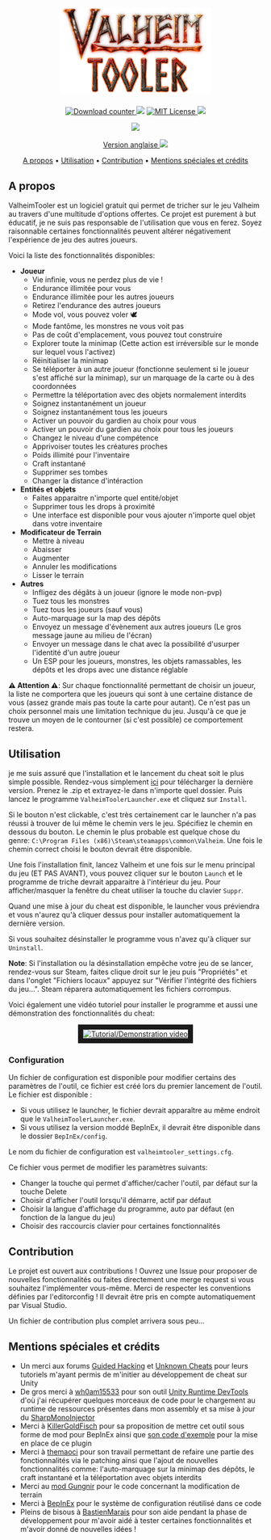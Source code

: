 <h1 align="center">
  <br>
  <img src="./docs/images/valheimtooler_logo.png" alt="Valheim Tooler" width="300">
</h1>

<p align="center">
  <a href="https://github.com/Astropilot/ValheimTooler/releases">
    <img src="https://img.shields.io/github/downloads/Astropilot/ValheimTooler/total"
         alt="Download counter">
  </a>
  <img src="https://img.shields.io/github/v/tag/Astropilot/ValheimTooler">
  <a href="https://github.com/Astropilot/ValheimTooler/blob/master/LICENSE">
    <img src="https://img.shields.io/github/license/Astropilot/ValheimTooler"
         alt="MIT License">
  </a>
  <img src="https://img.shields.io/badge/Made%20with-%E2%9D%A4%EF%B8%8F-red.svg">
</p>
<p align="center">
  <a href="https://discord.gg/y2wbG5uQ7y">
    <img src="https://discord.com/assets/f8389ca1a741a115313bede9ac02e2c0.svg" height="60">
  </a>
</p>

<p align="center">
    <a href="./README.md">Version anglaise <img src="https://cdn.countryflags.com/thumbs/united-kingdom/flag-800.png" height="16"></a>
</p>

<p align="center">
  <a href="#a-propos">A propos</a> •
  <a href="#utilisation">Utilisation</a> •
  <a href="#contribution">Contribution</a> •
  <a href="#mentions-spéciales-et-crédits">Mentions spéciales et crédits</a>
</p>

## A propos

ValheimTooler est un logiciel gratuit qui permet de tricher sur le jeu Valheim au travers d'une multitude d'options offertes. Ce projet est purement à but éducatif, je ne suis pas responsable de l'utilisation que vous en ferez. Soyez raisonnable certaines fonctionnalités peuvent altérer négativement l'expérience de jeu des autres joueurs.


Voici la liste des fonctionnalités disponibles:

* **Joueur**
  * Vie infinie, vous ne perdez plus de vie !
  * Endurance illimitée pour vous
  * Endurance illimitée pour les autres joueurs
  * Retirez l'endurance des autres joueurs
  * Mode vol, vous pouvez voler 🕊️
  * Mode fantôme, les monstres ne vous voit pas
  * Pas de coût d'emplacement, vous pouvez tout construire
  * Explorer toute la minimap (Cette action est irréversible sur le monde sur lequel vous l'activez)
  * Réinitialiser la minimap
  * Se téléporter à un autre joueur (fonctionne seulement si le joueur s'est affiché sur la minimap), sur un marquage de la carte ou à des coordonnées
  * Permettre la téléportation avec des objets normalement interdits
  * Soignez instantanément un joueur
  * Soignez instantanément tous les joueurs
  * Activer un pouvoir du gardien au choix pour vous
  * Activer un pouvoir du gardien au choix pour tous les joueurs
  * Changez le niveau d'une compétence
  * Apprivoiser toutes les créatures proches
  * Poids illimité pour l'inventaire
  * Craft instantané
  * Supprimer ses tombes
  * Changer la distance d'intéraction
* **Entités et objets**
  * Faites apparaitre n'importe quel entité/objet
  * Supprimer tous les drops à proximité
  * Une interface est disponible pour vous ajouter n'importe quel objet dans votre inventaire
* **Modificateur de Terrain**
  * Mettre à niveau
  * Abaisser
  * Augmenter
  * Annuler les modifications
  * Lisser le terrain
* **Autres**
  * Infligez des dégâts à un joueur (ignore le mode non-pvp)
  * Tuez tous les monstres
  * Tuez tous les joueurs (sauf vous)
  * Auto-marquage sur la map des dépôts
  * Envoyez un message d'évènement aux autres joueurs (Le gros message jaune au milieu de l'écran)
  * Envoyer un message dans le chat avec la possibilité d'usurper l'identité d'un autre joueur
  * Un ESP pour les joueurs, monstres, les objets ramassables, les dépôts et les drops avec une distance réglable

**⚠️ Attention ⚠️**: Sur chaque fonctionnalité permettant de choisir un joueur, la liste ne comportera que les joueurs qui sont à une certaine distance de vous (assez grande mais pas toute la carte pour autant). Ce n'est pas un choix personnel mais une limitation technique du jeu. Jusqu'à ce que je trouve un moyen de le contourner (si c'est possible) ce comportement restera.

## Utilisation

je me suis assuré que l'installation et le lancement du cheat soit le plus simple possible. Rendez-vous simplement [ici](https://github.com/Astropilot/ValheimTooler/releases) pour télécharger la dernière version. Prenez le .zip et extrayez-le dans n'importe quel dossier. Puis lancez le programme `ValheimToolerLauncher.exe` et cliquez sur `Install`.

Si le bouton n'est clickable, c'est très certainement car le launcher n'a pas réussi à trouver de lui même le chemin vers le jeu. Spécifiez le chemin en dessous du bouton.
Le chemin le plus probable est quelque chose du genre: `C:\Program Files (x86)\Steam\steamapps\common\Valheim`.
Une fois le chemin correct choisi le bouton devrait être disponible.

Une fois l'installation finit, lancez Valheim et une fois sur le menu principal du jeu (ET PAS AVANT), vous pouvez cliquer sur le bouton `Launch` et le programme de triche devrait apparaitre à l'intérieur du jeu. Pour afficher/masquer la fenêtre du cheat utiliser la touche du clavier `Suppr`.

Quand une mise à jour du cheat est disponible, le launcher vous préviendra et vous n'aurez qu'à cliquer dessus pour installer automatiquement la dernière version.

Si vous souhaitez désinstaller le programme vous n'avez qu'à cliquer sur `Uninstall`.

**Note**: Si l'installation ou la désinstallation empêche votre jeu de se lancer, rendez-vous sur Steam, faites clique droit sur le jeu puis "Propriétés" et dans l'onglet "Fichiers locaux" appuyez sur "Vérifier l'intégrité des fichiers du jeu...". Steam réparera automatiquement les fichiers corrompus.

Voici également une vidéo tutoriel pour installer le programme et aussi une démonstration des fonctionnalités du cheat:

<p align="center">
<a href="https://www.youtube.com/watch?feature=player_embedded&v=Xbt0V_1Xt4U" target="_blank">
  <img src="https://img.youtube.com/vi/Xbt0V_1Xt4U/maxresdefault.jpg" width="640" height="360" border="10" alt="Tutorial/Demonstration video">
</a>
</p>

### Configuration

Un fichier de configuration est disponible pour modifier certains des paramètres de l'outil, ce fichier est créé lors du premier lancement de l'outil.
Le fichier est disponible :
- Si vous utilisez le launcher, le fichier devrait apparaître au même endroit que le `ValheimToolerLauncher.exe`.
- Si vous utilisez la version moddé BepInEx, il devrait être disponible dans le dossier `BepInEx/config`.

Le nom du fichier de configuration est `valheimtooler_settings.cfg`.

Ce fichier vous permet de modifier les paramètres suivants:
- Changer la touche qui permet d'afficher/cacher l'outil, par défaut sur la touche Delete
- Choisir d'afficher l'outil lorsqu'il démarre, actif par défaut
- Choisir la langue d'affichage du programme, auto par défaut (en fonction de la langue du jeu)
- Choisir des raccourcis clavier pour certaines fonctionnalités

## Contribution

Le projet est ouvert aux contributions ! Ouvrez une Issue pour proposer de nouvelles fonctionnalités ou faites directement une merge request si vous souhaitez l'implémenter vous-même. Merci de respecter les conventions définies par l'editorconfig ! Il devrait être pris en compte automatiquement par Visual Studio.

Un fichier de contribution plus complet arrivera sous peu...

## Mentions spéciales et crédits

* Un merci aux forums [Guided Hacking](https://guidedhacking.com/threads/how-to-hack-unity-games-using-mono-injection-tutorial.11674/) et [Unknown Cheats](https://www.unknowncheats.me/forum/unity/285864-beginners-guide-hacking-unity-games.html) pour leurs tutoriels m'ayant permis de m'initier au développement de cheat sur Unity
* De gros merci à [wh0am15533](https://github.com/wh0am15533) pour son outil [Unity Runtime DevTools](https://www.unknowncheats.me/forum/unity/388951-unity-runtime-devtools-v1-01-a.html) d'où j'ai récupérer quelques morceaux de code pour le chargement au runtime de ressources présentes dans mon assembly et sa mise à jour du [SharpMonoInjector](https://github.com/wh0am15533/SharpMonoInjector)
* Merci à [KillerGoldFisch](https://github.com/KillerGoldFisch) pour sa proposition de mettre cet outil sous forme de mod pour BepInEx ainsi que [son code d'exemple]((https://github.com/KillerGoldFisch/ValheimToolerLoaderMod)) pour la mise en place de ce plugin
* Merci à [themaoci](https://github.com/themaoci) pour son travail permettant de refaire une partie des fonctionnalités via le patching ainsi que l'ajout de nouvelles fonctionnalités comme: l'auto-marquage sur la minimap des dépôts, le craft instantané et la téléportation avec objets interdits
* Merci au [mod Gungnir](https://github.com/zambony/Gungnir) pour le code concernant la modification de terrain
* Merci à [BepInEx](https://github.com/BepInEx/BepInEx) pour le système de configuration réutilisé dans ce code
* Pleins de bisous à [BastienMarais](https://github.com/BastienMarais) pour son aide pendant la phase de développement pour m'avoir aidé à tester certaines fonctionnalités et m'avoir donné de nouvelles idées !
